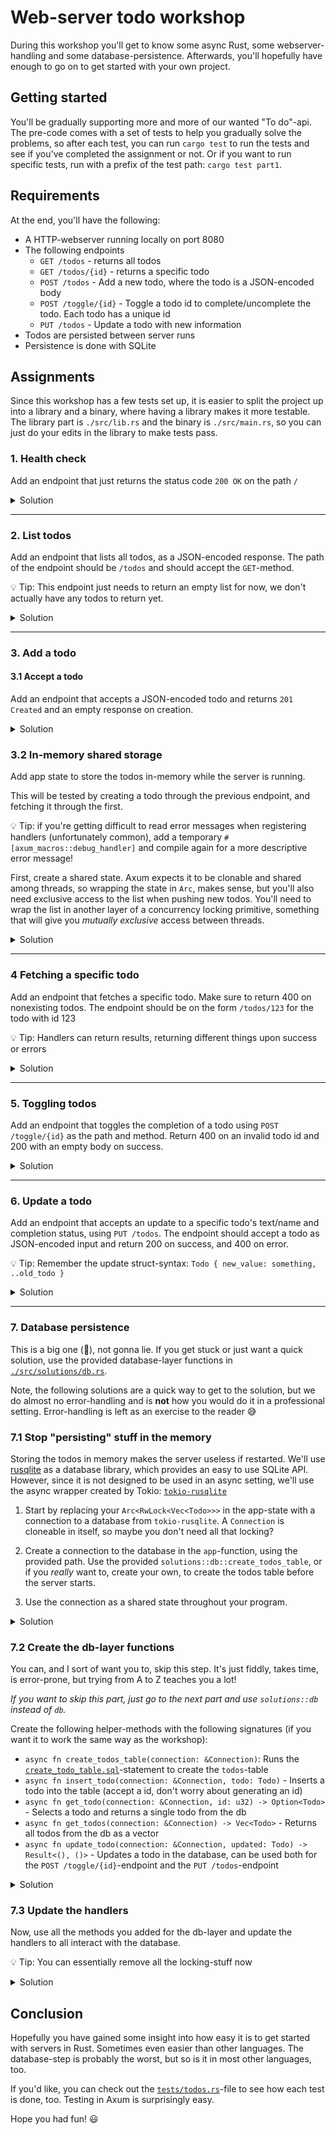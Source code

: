# Web-server todo workshop

During this workshop you'll get to know some async Rust, some webserver-handling and some database-persistence.
Afterwards, you'll hopefully have enough to go on to get started with your own project.

## Getting started

You'll be gradually supporting more and more of our wanted "To do"-api. The pre-code comes with a set of tests to help you gradually solve the problems,
so after each test, you can run `cargo test` to run the tests and see if you've completed the assignment or not.
Or if you want to run specific tests, run with a prefix of the test path: `cargo test part1`.

## Requirements

At the end, you'll have the following:

- A HTTP-webserver running locally on port 8080
- The following endpoints
  - `GET /todos` - returns all todos
  - `GET /todos/{id}` - returns a specific todo
  - `POST /todos` - Add a new todo, where the todo is a JSON-encoded body
  - `POST /toggle/{id}` - Toggle a todo id to complete/uncomplete the todo. Each todo has a unique id
  - `PUT /todos` - Update a todo with new information
- Todos are persisted between server runs
- Persistence is done with SQLite

## Assignments

Since this workshop has a few tests set up, it is easier to split the project up into a library and a binary, where having a library makes it more testable. The library part is `./src/lib.rs` and the binary is `./src/main.rs`, so you can just do your edits in the library to make tests pass.

### 1. Health check

Add an endpoint that just returns the status code `200 OK` on the path `/`

<details>
<summary>Solution</summary>

Start by opening the `./src/lib.rs`-file, and add an empty handler:

```rust
async fn empty() {}
```

It needs to be async as Axum expects async handlers.
Then you need to add the handler to the router in the `app`-function:

```rust
pub fn app(_db_path: String) -> Router {
    Router::new()
        .route("/", get(empty))
}
```

Ignore the `_db_path`-argument, it will be used later.
Run your tests, that's it! Empty handlers implicitly return a successful status code.

</details>

---

### 2. List todos

Add an endpoint that lists all todos, as a JSON-encoded response. The path of the endpoint should be `/todos` and should accept the `GET`-method.

💡 Tip: This endpoint just needs to return an empty list for now, we don't actually have any todos to return yet.

<details>
<summary>Solution</summary>

Add a function called `todos` (or whatever you like, the name doesn't matter). Make the return-type `Json<Vec<Todo>>`. This tells Axum to serialize the return value to JSON, add some info about the content encoding as an header, a return type, etc. Just return an empty vector for now, which will be inferred as a correct type, wrap it in a `Json`-constructor:

```rust
async fn todos() -> Json<Vec<Todo>> {
    Json(Vec::new())
}
```

Register the handler in the router:

```rust
Router::new()
    .route("/", get(empty))
    .route("/todos", get(todos))
```

</details>

---

### 3. Add a todo

#### 3.1 Accept a todo

Add an endpoint that accepts a JSON-encoded todo and returns `201 Created` and an empty response on creation.

<details>
<summary>Solution</summary>

Accepting JSON is quite simple, really. Just create a handler with a signature where the last argument is a type `T` wrapped in `Json<T>` to deserialize the input as JSON. The deserialized value is wrapped in the constructor `Json`, so you can deconstruct and extract your value directly:

```rust
async fn create_todo(Json(todo): Json<Todo>) { }
```

This will not pass the test, however, because a non-failing response returns `200 OK`, not `201 Created`.
Add a return value of `impl IntoResponse`, which means something that can be turned into a response. In our case, we just want to return a status code without a body, so we'll return 201:

```rust
async fn create_todo(Json(todo): Json<Todo>) -> impl IntoResponse {
    StatusCode::CREATED
}
```

And then add it to the router:

```rust
Router::new()
    // other routes
    .route("/todos", post(create_todo))
```

</details>

### 3.2 In-memory shared storage

Add app state to store the todos in-memory while the server is running.

This will be tested by creating a todo through the previous endpoint, and fetching it through the first.

💡 Tip: if you're getting difficult to read error messages when registering handlers (unfortunately common), add a temporary `#[axum_macros::debug_handler]` and compile again for a more descriptive error message!

First, create a shared state. Axum expects it to be clonable and shared among threads, so wrapping the state in `Arc`, makes sense, but you'll also need exclusive access to the list when pushing new todos. You'll need to wrap the list in another layer of a concurrency locking primitive, something that will give you _mutually exclusive_ access between threads.

<details>
<summary>Solution</summary>

**Shared state**

Create a struct `AppState` to store your state, make it cloneable using a derive-macro. Add your vector of todos inside.

```rust
#[derive(Clone)]
struct AppState(Vec<Todo>);
```

This alone will make your data cloned between threads, but won't work because it will mutate state on a single thread and would give data races. Mutually exclusive access can be done through a `Mutex` or some other lock. `std` provides an implementation, but so does tokio, which supports async and doesn't block the thread.

Using a `Mutex` would be a fine solution, however we know that our program will be highly concurrent with many readers and few writers, so a read-write lock would be preferrable, instead of locking other readers out while reading todos:

```rust
#[derive(Clone)]
struct AppState(Arc<RwLock<Vec<Todo>>>);
```

**Register the state**

To register a shared state, simply add `with_state` to your router. Remember that the state applies to all routes registered above it, so if you register a route that needs the state beneath the `.with_state`-call, you'll get a confusing error.
Initialize an empty state and register it as such:

```rust
let app_state = AppState(Arc::new(RwLock::new(Vec::new())));
Router::new()
    // other routes
    .with_state(app_state)
```

**Adding shared mutable state to handlers**

Now we need to modify our handlers to actually add the todos and extract them on the getter.
In Axum, type-safety is important, however the error messages are not always easily understood. If you arrange extractors of input data (form data/json) and shared state extractors the wrong way, you get a confusing error message. However, adding `#[axum_macros::debug_handler]` to your handlers will make them significantly easier to debug.

Modify the post handler to be as such:

```rust
async fn create_todo(
    State(AppState(todos)): State<AppState>,
    Json(todo): Json<Todo>,
) -> impl IntoResponse {
    let mut todos = todos.write().await;
    todos.push(todo);
    StatusCode::CREATED
}
```

And your getter to be as such:

```rust
async fn todos(State(AppState(todos)): State<AppState>) -> Json<Vec<Todo>> {
    Json(todos.read().await.to_vec())
}
```

And that's it!

</details>

---

### 4 Fetching a specific todo

Add an endpoint that fetches a specific todo. Make sure to return 400 on nonexisting todos. The endpoint should be on the form `/todos/123` for the todo with id 123

💡 Tip: Handlers can return results, returning different things upon success or errors

<details>
<summary>Solution</summary>

Add a handler which extracts a reference to the shared state, and also a path to extract the id:

```rust
async fn get_todo(
    State(AppState(todos)): State<AppState>,
    Path(id): Path<u32>,
)
```

On success, we want to return the JSON-encoded todo, but on failure we want to return 400 Bad request (it may not be exactly the best return code, but let's forget about that for a while). Change the signature to add a return type:

```rust
async fn get_todo(
    State(AppState(todos)): State<AppState>,
    Path(id): Path<u32>,
) -> Result<Json<Todo>, StatusCode>
```

In the body, we want to get a reader lock to the todos and find the specific todo. If we don't find a todo, map it to a result with the error as a status-code and the ok value as a JSON-encoded todo. It can actually be done as a one-liner like this:

```rust
todos
    // Get reader-lock future
    .read()
    // Await it, while not blocking the thread
    .await
    // Create an iterator over the todos, returns references
    .iter()
    // Find the specific id
    .find(|todo| todo.id == id)
    // Convert from an Option<&T> to Option<T> by cloning it
    .cloned()
    // Map the option to a result where the error value is a status code
    .ok_or(StatusCode::BAD_REQUEST)
    // Wrap the Ok-value in the Json-constructor
    .map(Json)
```

Add the handler as a route, using `{id}` to signify a path variable:

```rust
Router::new()
    // other routes
    .route("/todos/{id}", get(get_todo))
    .with_state(app_state)
```

</details>

---

### 5. Toggling todos

Add an endpoint that toggles the completion of a todo using `POST /toggle/{id}` as the path and method. Return 400 on an invalid todo id and 200 with an empty body on success.

<details>
<summary>Solution</summary>

Add an endpoint with the same arguments signature types as the previous, returning a `StatusCode`:

```rust
async fn toggle(State(AppState(todos)): State<AppState>, Path(id): Path<u32>) -> StatusCode
```

The body is similar to the previous, and can be mostly pipelined:

```rust
let toggled = todos
    // Get a writer-lock
    .write()
    .await
    // Iterate over the list mutably
    .iter_mut()
    // Find the specific todo
    .find(|todo| todo.id == id)
    // Toggle its completion state if found
    .map(|todo| todo.completed = !todo.completed);

// Return the appropriate status code
if toggled.is_some() {
    StatusCode::OK
} else {
    StatusCode::BAD_REQUEST
}
```

And register the handler:

```rust
Router::new()
    // other routes
    .route("/toggle/{id}", post(toggle))
```

</details>

---

### 6. Update a todo

Add an endpoint that accepts an update to a specific todo's text/name and completion status, using `PUT /todos`. The endpoint should accept a todo as JSON-encoded input and return 200 on success, and 400 on error.

💡 Tip: Remember the update struct-syntax: `Todo { new_value: something, ..old_todo }`

<details>
<summary>Solution</summary>

Add a handler with the following signature:

```rust
async fn update_todo(
    State(AppState(todos)): State<AppState>,
    Json(updated_todo): Json<Todo>,
) -> StatusCode
```

Now we just need to find the todo, update it, and return the correct status code:

```rust
let updated = todos
    .write()
    .await
    .iter_mut()
    // Find the todo
    .find(|todo| todo.id == updated_todo.id)
    // It's safe replacing the entire todo as the id is the same, but you could also use the update syntax `*todo = Todo { id: todo.id, ..updated_todo}`
    .map(|todo| *todo = updated_todo);

if updated.is_some() {
    StatusCode::OK
} else {
    StatusCode::BAD_REQUEST
}
```

Add it as a route:

```rust
Router::new()
    // other routes
    .route("/todos", put(update_todo))
```

And that's it!
Also, note that you can merge routes that share the same path in a more terse way:

```rust
Router::new()
    .route("/todos", get(todos).post(create_todo).put(update_todo))
```

Is the same as

```rust
Router::new()
    .route("/todos", get(todos))
    .route("/todos", post(create_todo))
    .route("/todos", put(update_todo))
```

</details>

---

### 7. Database persistence

This is a big one (🍕), not gonna lie.
If you get stuck or just want a quick solution, use the provided database-layer functions in [`./src/solutions/db.rs`](./src/solutions/db.rs).

Note, the following solutions are a quick way to get to the solution, but we do almost no error-handling and is **not** how you would do it in a professional setting. Error-handling is left as an exercise to the reader 😅

### 7.1 Stop "persisting" stuff in the memory

Storing the todos in memory makes the server useless if restarted.
We'll use [rusqlite](https://docs.rs/rusqlite/) as a database library, which provides an easy to use SQLite API. However, since it is not designed to be used in an async setting, we'll use the async wrapper created by Tokio: [`tokio-rusqlite`](https://docs.rs/tokio-rusqlite/)

1. Start by replacing your `Arc<RwLock<Vec<Todo>>>` in the app-state with a connection to a database from `tokio-rusqlite`. A `Connection` is cloneable in itself, so maybe you don't need all that locking?

2. Create a connection to the database in the `app`-function, using the provided path. Use the provided `solutions::db::create_todos_table`, or if you _really_ want to, create your own, to create the todos table before the server starts.

3. Use the connection as a shared state throughout your program.

<details>
<summary>Solution</summary>

**1. Replacing the shared state**

This one is simple, just apply this diff:

```diff
-struct AppState(Arc<RwLock<Vec<Todo>>>);
+struct AppState(Connection);
```

It will work because the connection itself is `Clone`, which is what Axum does when sharing state between handlers. We could have used `Arc` here, but cloning the connection is cheap.

**2. Create the database and table**

Creating a database is simple, as using `Connection::open(path)` creates a database if it doesn't exist, by default:

```rust
pub async fn app(db_path: String) -> Router {
    let connection = Connection::open(db_path).await.unwrap();

    // Ensure table exists
    db::create_todos_table(&connection).await;
    // ...
}
```

**3. Use the connection as a shared state**

This is the easiest:

```diff
-    let app_state = AppState(Arc::new(RwLock::new(Vec::new())));
+    let app_state = AppState(connection);
```

Even the function signatures at the handler-site doesn't need to be changed, but this name-change is nice for readability:

```diff
-async fn toggle(State(AppState(todos)): State<AppState>, Path(id): Path<u32>) -> StatusCode {
+async fn toggle(State(AppState(connection)): State<AppState>, Path(id): Path<u32>) -> StatusCode {
```

Of course, we'll need to change the usages, but onwards. Unfortunately, there aren't any tests for the steps within this part of the workshop.

</details>

### 7.2 Create the db-layer functions

You can, and I sort of want you to, skip this step. It's just fiddly, takes time, is error-prone, but trying from A to Z teaches you a lot!

_If you want to skip this part, just go to the next part and use `solutions::db` instead of `db`._

Create the following helper-methods with the following signatures (if you want it to work the same way as the workshop):

- `async fn create_todos_table(connection: &Connection)`: Runs the [`create_todo_table.sql`](./src/solutions/create_todo_table.sql)-statement to create the `todos`-table
- `async fn insert_todo(connection: &Connection, todo: Todo)` - Inserts a todo into the table (accept a id, don't worry about generating an id)
- `async fn get_todo(connection: &Connection, id: u32) -> Option<Todo>` - Selects a todo and returns a single todo from the db
- `async fn get_todos(connection: &Connection) -> Vec<Todo>` - Returns all todos from the db as a vector
- `async fn update_todo(connection: &Connection, updated: Todo) -> Result<(), ()>` - Updates a todo in the database, can be used both for the `POST /toggle/{id}`-endpoint and the `PUT /todos`-endpoint

<details>
<summary>Solution</summary>

Just look at the solutions-file, please. The error-handling is really bad, and at some places I unwrap, while at others I return an error. I know.

If you want to create your own methods, add the file `src/db.rs` and add `mod db;` to `lib.rs`.

</details>

### 7.3 Update the handlers

Now, use all the methods you added for the db-layer and update the handlers to all interact with the database.

💡 Tip: You can essentially remove all the locking-stuff now

<details>
<summary>Solution</summary>

Update each handler to use the db-functions from before.

**Note**: If you skipped the previous step, add the following to the `lib.rs`-module to use the provided db-methods: `use solutions::db;`.

The following is the body of each handler after the update:

`todos`:

```rust
let todos = db::get_todos(&connection).await;
Json(todos)
```

`create_todo`:

```rust
db::insert_todo(&connection, todo).await;
StatusCode::CREATED
```

`get_todo`:

```rust
let todo = db::get_todo(&connection, id).await;
todo.ok_or(StatusCode::BAD_REQUEST).map(Json)
```

`toggle`:

```rust
// Since we don't have the todos in memory anymore,
// let's fetch the existing todo from the db and then reinsert it
// And yes, a SQL statement to do this in-db would probably be better, but I didn't want to figure out how to toggle a boolean with SQL in SQLite
let maybe_todo = db::get_todo(&connection, id).await;

if let Some(todo) = maybe_todo {
    let toggled = db::update_todo(
        &connection,
        Todo {
            completed: !todo.completed,
            ..todo
        },
    )
    .await;

    if toggled.is_ok() {
        StatusCode::OK
    } else {
        StatusCode::BAD_REQUEST
    }
} else {
    StatusCode::BAD_REQUEST
}
```

`update_todo`:

```rust
let updated = db::update_todo(&connection, updated_todo).await;

if updated.is_ok() {
    StatusCode::OK
} else {
    StatusCode::BAD_REQUEST
}
```

And that's it! Run `cargo test` to run all tests and see that they pass, which they hopefully should!

</details>

## Conclusion

Hopefully you have gained some insight into how easy it is to get started with servers in Rust. Sometimes even easier than other languages. The database-step is probably the worst, but so is it in most other languages, too.

If you'd like, you can check out the [`tests/todos.rs`](./tests/todos.rs)-file to see how each test is done, too. Testing in Axum is surprisingly easy.

Hope you had fun! 😃
